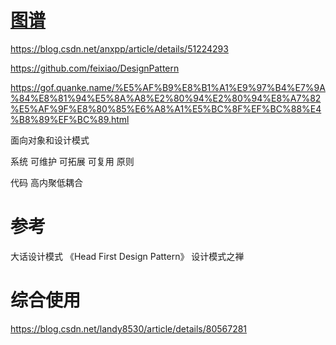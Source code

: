 
# [图谱](https://www.processon.com/mindmap/5cc07319e4b059e20a06fa6a)


https://blog.csdn.net/anxpp/article/details/51224293

https://github.com/feixiao/DesignPattern

https://gof.quanke.name/%E5%AF%B9%E8%B1%A1%E9%97%B4%E7%9A%84%E8%81%94%E5%8A%A8%E2%80%94%E2%80%94%E8%A7%82%E5%AF%9F%E8%80%85%E6%A8%A1%E5%BC%8F%EF%BC%88%E4%B8%89%EF%BC%89.html

面向对象和设计模式


系统
  可维护 可拓展 可复用 
  原则
  
代码
  高内聚低耦合

# 参考

大话设计模式
《Head First Design Pattern》
设计模式之禅


# 综合使用

https://blog.csdn.net/landy8530/article/details/80567281
